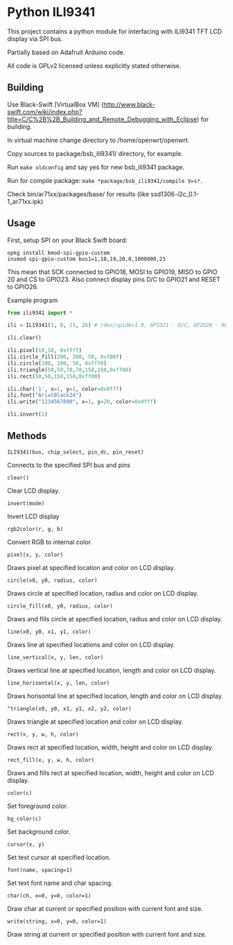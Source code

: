 Python ILI9341
==============

This project contains a python module for interfacing with ILI9341 TFT LCD display via SPI bus.

Partially based on Adafruit Arduino code.

All code is GPLv2 licensed unless explicitly stated otherwise.

Building
--------

Use Black-Swift [VirtualBox VM] (http://www.black-swift.com/wiki/index.php?title=C/C%2B%2B_Building_and_Remote_Debugging_with_Eclipse) for building.

In virtual machine change directory to /home/openwrt/openwrt.

Copy sources to package/bsb_ili9341/ directory, for example.

Run ```make oldconfig``` and say yes for new bsb_ili9341 package.

Run for compile package:
```make *package/bsb_ili9341/compile V=s*.```

Check bin/ar71xx/packages/base/ for results (like ssd1306-i2c_0.1-1_ar71xx.ipk)

Usage
-----

First, setup SPI on your Black Swift board:

```
opkg install kmod-spi-gpio-custom
insmod spi-gpio-custom bus1=1,18,19,20,0,1000000,23
```

This mean that SCK connected to GPIO18, MOSI to GPIO19, MISO to GPIO 20 and CS to GPIO23. Also connect display pins D/C to GPIO21 and RESET to GPIO26.



Example program

```python
from ili9341 import *

ili = ILI9341(1, 0, 21, 26) # /dev/spidev1.0, GPIO21 - D/C, GPIO26 - RESET

ili.clear()

ili.pixel(10,10, 0xffff)
ili.circle_fill(200, 200, 50, 0xf00f)
ili.circle(100, 100, 50, 0xfff0)
ili.triangle(50,50,70,70,150,150,0xff00)
ili.rect(50,50,150,150,0xff00)

ili.char('1', x=1, y=1, color=0x0fff)
ili.font("ArialBlack24")
ili.write("1234567890", x=1, y=20, color=0x0fff)

ili.invert(1)
```

Methods
-------

    ILI9341(bus, chip_select, pin_dc, pin_reset)

Connects to the specified SPI bus and pins

    clear()

Clear LCD display.

	invert(mode)

Invert LCD display

	rgb2color(r, g, b)

Convert RGB to internal color.

    pixel(x, y, color)

Draws pixel at specified location and color on LCD display.

    circle(x0, y0, radius, color)

Draws circle at specified location, radius and color on LCD display.

    circle_fill(x0, y0, radius, color)

Draws and fills circle at specified location, radius and color on LCD display.

    line(x0, y0, x1, y1, color)

Draws line at specified locations and color on LCD display.

    line_vertical(x, y, len, color)

Draws vertical line at specified location, length and color on LCD display.

    line_horisontal(x, y, len, color)

Draws horisontal line at specified location, length and color on LCD display.

    "triangle(x0, y0, x1, y1, x2, y2, color)

Draws triangle at specified location and color on LCD display.

    rect(x, y, w, h, color)

Draws rect at specified location, width, height and color on LCD display.

    rect_fill(x, y, w, h, color)

Draws and fills rect at specified location, width, height and color on LCD display.

    color(c)

Set foreground color.

    bg_color(c)

Set background color.

    cursor(x, y)

Set text cursor at specified location.

    font(name, spacing=1)

Set text font name and char spacing.

    char(ch, x=0, y=0, color=1)

Draw char at current or specified position with current font and size.

    write(string, x=0, y=0, color=1)

Draw string at current or specified position with current font and size.
